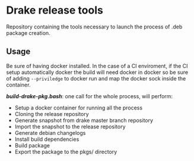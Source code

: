 Drake release tools
===================

Repository containing the tools necessary to launch the process of 
.deb package creation.

Usage
-----------------

Be sure of having docker installed. In the case of a CI enviroment, if the CI setup automatically docker the build will need docker in docker so be sure of adding `--priviledge` to docker run and map the docker sock inside the container. 

***build-drake-pkg.bash***: one call for the whole process, will perform:
 * Setup a docker container for running all the process
 * Cloning the release repository
 * Generate snapshot from drake master branch repository
 * Import the snapshot to the release repository
 * Generate debian changelogs
 * Install build dependencies
 * Build package
 * Export the package to the pkgs/ directory
